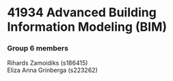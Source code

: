 # 41934 Advanced Building Information Modeling (BIM)

### Group 6 members
Rihards Zamoidiks (s186415)  
Eliza Anna Grinberga (s223262)

